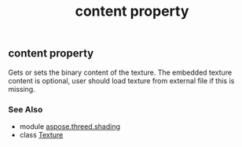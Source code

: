 ﻿---
title: content property
second_title: Aspose.3D for Python via .NET API References
description: 
type: docs
weight: 120
url: /python-net/aspose.threed.shading/texture/content/
is_root: false
---

## content property


Gets or sets the binary content of the texture.
The embedded texture content is optional, user should load texture from external file if this is missing.

### See Also
* module [aspose.threed.shading](../../)
* class [Texture](/3d/python-net/aspose.threed.shading/texture)
